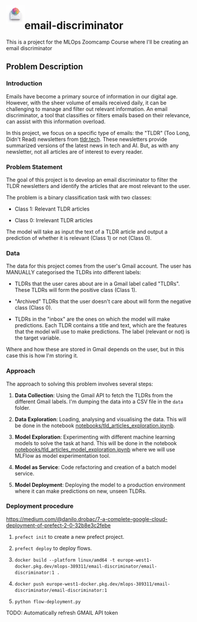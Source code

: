 
<img align="left" width="50" height="50" src="./images/email-discriminator.png" alt="email-discriminator">

# email-discriminator

This is a project for the MLOps Zoomcamp Course where I'll be creating an email discriminator

## Problem Description

### Introduction

Emails have become a primary source of information in our digital age. However, with the sheer volume of emails received daily, it can be challenging to manage and filter out relevant information. An email discriminator, a tool that classifies or filters emails based on their relevance, can assist with this information overload.

In this project, we focus on a specific type of emails: the "TLDR" (Too Long, Didn't Read) newsletters from [tldr.tech](https://tldr.tech/). These newsletters provide summarized versions of the latest news in tech and AI. But, as with any newsletter, not all articles are of interest to every reader.

### Problem Statement

The goal of this project is to develop an email discriminator to filter the TLDR newsletters and identify the articles that are most relevant to the user.

The problem is a binary classification task with two classes:

* Class 1: Relevant TLDR articles

* Class 0: Irrelevant TLDR articles

The model will take as input the text of a TLDR article and output a prediction of whether it is relevant (Class 1) or not (Class 0).

### Data

The data for this project comes from the user's Gmail account. The user has MANUALLY categorised the TLDRs into different labels:

* TLDRs that the user cares about are in a Gmail label called "TLDRs". These TLDRs will form the positive class (Class 1).

* "Archived" TLDRs that the user doesn't care about will form the negative class (Class 0).

* TLDRs in the "inbox" are the ones on which the model will make predictions.
Each TLDR contains a title and text, which are the features that the model will use to make predictions. The label (relevant or not) is the target variable.

Where and how these are stored in Gmail depends on the user, but in this case this is how I'm storing it.

### Approach

The approach to solving this problem involves several steps:

1. **Data Collection**: Using the Gmail API to fetch the TLDRs from the different Gmail labels. I'm dumping the data into a CSV file in the `data` folder.

2. **Data Exploration**: Loading, analysing and visualising the data. This will be done in the notebook [notebooks/tld_articles_exploration.ipynb](notebooks/tld_articles_exploration.ipynb).

3. **Model Exploration**: Experimenting with different machine learning models to solve the task at hand. This will be done in the notebook [notebooks/tld_articles_model_exploration.ipynb](notebooks/tld_articles_model_exploration.ipynb) where we will use MLFlow as model experimentation tool.

4. **Model as Service**: Code refactoring and creation of a batch model service.

5. **Model Deployment**: Deploying the model to a production environment where it can make predictions on new, unseen TLDRs.


### Deployment procedure

https://medium.com/@danilo.drobac/7-a-complete-google-cloud-deployment-of-prefect-2-0-32b8e3c2febe

1. `prefect init` to create a new prefect project.

2. `prefect deploy` to deploy flows.

3. `docker build --platform linux/amd64 -t europe-west1-docker.pkg.dev/mlops-389311/email-discriminator/email-discriminator:1 .`

4. `docker push europe-west1-docker.pkg.dev/mlops-389311/email-discriminator/email-discriminator:1`

5. `python flow-deployment.py`

TODO: Automatically refresh GMAIL API token
